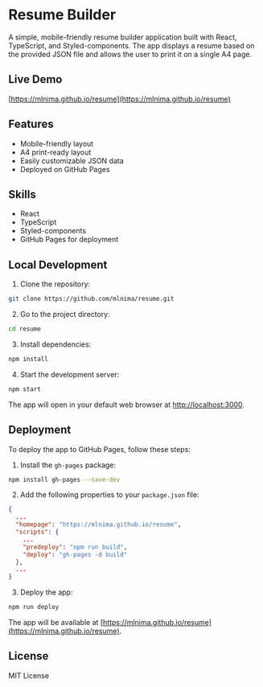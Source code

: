 
# Resume Builder

A simple, mobile-friendly resume builder application built with React, TypeScript, and Styled-components. The app displays a resume based on the provided JSON file and allows the user to print it on a single A4 page.

## Live Demo

[https://mlnima.github.io/resume](https://mlnima.github.io/resume)

## Features

- Mobile-friendly layout
- A4 print-ready layout
- Easily customizable JSON data
- Deployed on GitHub Pages

## Skills

- React
- TypeScript
- Styled-components
- GitHub Pages for deployment

## Local Development

1. Clone the repository:

```sh
git clone https://github.com/mlnima/resume.git
```

2. Go to the project directory:

```sh
cd resume
```

3. Install dependencies:

```sh
npm install
```

4. Start the development server:

```sh
npm start
```

The app will open in your default web browser at [http://localhost:3000](http://localhost:3000).

## Deployment

To deploy the app to GitHub Pages, follow these steps:

1. Install the `gh-pages` package:

```sh
npm install gh-pages --save-dev
```

2. Add the following properties to your `package.json` file:

```json
{
  ...
  "homepage": "https://mlnima.github.io/resume",
  "scripts": {
    ...
    "predeploy": "npm run build",
    "deploy": "gh-pages -d build"
  },
  ...
}
```

3. Deploy the app:

```sh
npm run deploy
```

The app will be available at [https://mlnima.github.io/resume](https://mlnima.github.io/resume).

## License

MIT License
